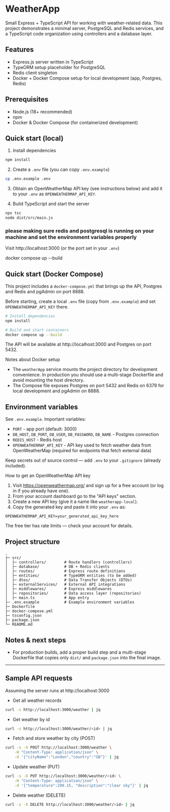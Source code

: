 # WeatherApp

Small Express + TypeScript API for working with weather-related data. This project demonstrates a minimal server, PostgreSQL and Redis services, and a TypeScript code organization using controllers and a database layer.

## Features

- Express.js server written in TypeScript
- TypeORM setup placeholder for PostgreSQL
- Redis client singleton
- Docker + Docker Compose setup for local development (app, Postgres, Redis)

## Prerequisites

- Node.js (18+ recommended)
- npm
- Docker & Docker Compose (for containerized development)

## Quick start (local)

1. Install dependencies

```bash
npm install
```

2. Create a `.env` file (you can copy `.env.example`)

```bash
cp .env.example .env
```

3. Obtain an OpenWeatherMap API key (see instructions below) and add it to your `.env` as `OPENWEATHERMAP_API_KEY`.

4. Build TypeScript and start the server

```bash
npx tsc
node dist/src/main.js
```

### please making sure redis and postgresql is running on your machine and set the environment variables properly

Visit http://localhost:3000 (or the port set in your `.env`)

docker compose up --build

## Quick start (Docker Compose)

This project includes a `docker-compose.yml` that brings up the API, Postgres and Redis and pgAdmin on port 8888.

Before starting, create a local `.env` file (copy from `.env.example`) and set `OPENWEATHERMAP_API_KEY` there.

```bash
# Install dependencies
npm install
```

```bash
# Build and start containers
docker compose up --build
```

The API will be available at http://localhost:3000 and Postgres on port 5432.

Notes about Docker setup

- The `weatherApp` service mounts the project directory for development convenience. In production you should use a multi-stage Dockerfile and avoid mounting the host directory.
- The Compose file exposes Postgres on port 5432 and Redis on 6379 for local development and pgAdmin on 8888.

## Environment variables

See `.env.example`. Important variables:

- `PORT` - app port (default: 3000)
- `DB_HOST`, `DB_PORT`, `DB_USER`, `DB_PASSWORD`, `DB_NAME` - Postgres connection
- `REDIS_HOST` - Redis host
- `OPENWEATHERMAP_API_KEY` - API key used to fetch weather data from OpenWeatherMap (required for endpoints that fetch external data)

Keep secrets out of source control — add `.env` to your `.gitignore` (already included).

How to get an OpenWeatherMap API key

1. Visit https://openweathermap.org/ and sign up for a free account (or log in if you already have one).
2. From your account dashboard go to the "API keys" section.
3. Create a new API key (give it a name like `weatherapp-local`).
4. Copy the generated key and paste it into your `.env` as:

```env
OPENWEATHERMAP_API_KEY=your_generated_api_key_here
```

The free tier has rate limits — check your account for details.

## Project structure

```plaintext
.
├─ src/
│  ├─ controllers/        # Route handlers (controllers)
│  ├─ database/           # DB + Redis clients
│  ├─ routes/             # Express route definitions
│  ├─ entities/           # TypeORM entities (to be added)
│  ├─ dtos/               # Data Transfer Objects (DTOs)
│  ├─ externalServices/   # External API integrations
│  ├─ middlewares/        # Express middlewares
│  ├─ repositories/       # Data access layer (repositories)
│  ├─ main.ts             # App entry
├─ .env.example           # Example environment variables
├─ Dockerfile
├─ docker-compose.yml
├─ tsconfig.json
├─ package.json
└─ README.md
```

## Notes & next steps

- For production builds, add a proper build step and a multi-stage Dockerfile that copies only `dist/` and `package.json` into the final image.

---

## Sample API requests

Assuming the server runs at http://localhost:3000

- Get all weather records

```bash
curl -s http://localhost:3000/weather | jq
```

- Get weather by id

```bash
curl -s http://localhost:3000/weather/<id> | jq
```

- Fetch and store weather by city (POST)

```bash
curl -s -X POST http://localhost:3000/weather \
	-H "Content-Type: application/json" \
	-d '{"cityName":"London","country":"GB"}' | jq
```

- Update weather (PUT)

```bash
curl -s -X PUT http://localhost:3000/weather/<id> \
	-H "Content-Type: application/json" \
	-d '{"temperature":290.15, "description":"clear sky"}' | jq
```

- Delete weather (DELETE)

```bash
curl -s -X DELETE http://localhost:3000/weather/<id> | jq
```

